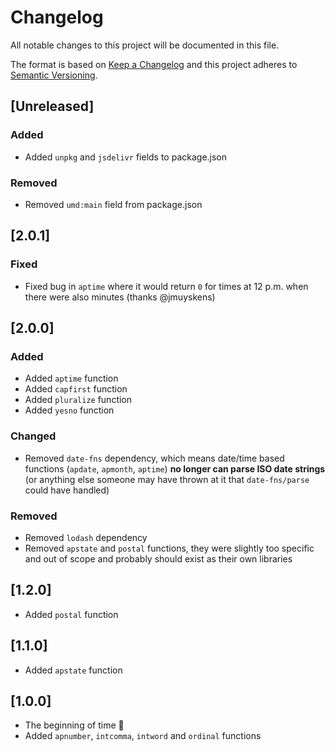 # Changelog

All notable changes to this project will be documented in this file.

The format is based on [Keep a Changelog](http://keepachangelog.com/en/1.0.0/)
and this project adheres to [Semantic Versioning](http://semver.org/spec/v2.0.0.html).

## [Unreleased]

### Added

- Added `unpkg` and `jsdelivr` fields to package.json

### Removed

- Removed `umd:main` field from package.json

## [2.0.1]

### Fixed

- Fixed bug in `aptime` where it would return `0` for times at 12 p.m. when there were also minutes (thanks @jmuyskens)

## [2.0.0]

### Added

- Added `aptime` function
- Added `capfirst` function
- Added `pluralize` function
- Added `yesno` function

### Changed

- Removed `date-fns` dependency, which means date/time based functions (`apdate`, `apmonth`, `aptime`) **no longer can parse ISO date strings** (or anything else someone may have thrown at it that `date-fns/parse` could have handled)

### Removed

- Removed `lodash` dependency
- Removed `apstate` and `postal` functions, they were slightly too specific and out of scope and probably should exist as their own libraries

## [1.2.0]

- Added `postal` function

## [1.1.0]

- Added `apstate` function

## [1.0.0]

- The beginning of time :tada:
- Added `apnumber`, `intcomma`, `intword` and `ordinal` functions
